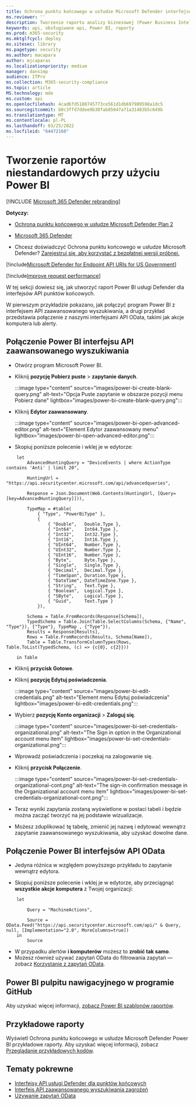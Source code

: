 ```yaml
---
title: Ochrona punktu końcowego w usłudze Microsoft Defender interfejsów API do Power BI
ms.reviewer: ''
description: Tworzenie raportu analizy biznesowej (Power Business Intelligence) na Ochrona punktu końcowego w usłudze Microsoft Defender API.
keywords: api, obsługiwane api, Power BI, raporty
ms.prod: m365-security
ms.mktglfcycl: deploy
ms.sitesec: library
ms.pagetype: security
ms.author: macapara
author: mjcaparas
ms.localizationpriority: medium
manager: dansimp
audience: ITPro
ms.collection: M365-security-compliance
ms.topic: article
MS.technology: mde
ms.custom: api
ms.openlocfilehash: 4cad6fd5188745773ce561d1db697989598a1dc5
ms.sourcegitcommit: b0c3ffd7ddee9b30fab85047a71a31483b5c649b
ms.translationtype: MT
ms.contentlocale: pl-PL
ms.lasthandoff: 03/25/2022
ms.locfileid: "64472160"
---
```

# <a name="create-custom-reports-using-power-bi"></a>Tworzenie raportów niestandardowych przy użyciu Power BI

[!INCLUDE [Microsoft 365 Defender rebranding](../../includes/microsoft-defender.md)]

**Dotyczy:**
- [Ochrona punktu końcowego w usłudze Microsoft Defender Plan 2](https://go.microsoft.com/fwlink/p/?linkid=2154037)
- [Microsoft 365 Defender](https://go.microsoft.com/fwlink/?linkid=2118804)


- Chcesz doświadczyć Ochrona punktu końcowego w usłudze Microsoft Defender? [Zarejestruj się, aby korzystać z bezpłatnej wersji próbnej.](https://signup.microsoft.com/create-account/signup?products=7f379fee-c4f9-4278-b0a1-e4c8c2fcdf7e&ru=https://aka.ms/MDEp2OpenTrial?ocid=docs-wdatp-exposedapis-abovefoldlink)

[!include[Microsoft Defender for Endpoint API URIs for US Government](../../includes/microsoft-defender-api-usgov.md)]

[!include[Improve request performance](../../includes/improve-request-performance.md)]

W tej sekcji dowiesz się, jak utworzyć raport Power BI usługi Defender dla interfejsów API punktów końcowych.

W pierwszym przykładzie pokazano, jak połączyć program Power BI z interfejsem API zaawansowanego wyszukiwania, a drugi przykład przedstawia połączenie z naszymi interfejsami API OData, takimi jak akcje komputera lub alerty.

## <a name="connect-power-bi-to-advanced-hunting-api"></a>Połączenie Power BI interfejsu API zaawansowanego wyszukiwania

- Otwórz program Microsoft Power BI.

- Kliknij **pozycję Pobierz puste** \> **zapytanie danych**.

  :::image type="content" source="images/power-bi-create-blank-query.png" alt-text="Opcja Puste zapytanie w obszarze pozycji menu Pobierz dane" lightbox="images/power-bi-create-blank-query.png":::

- Kliknij **Edytor zaawansowany**.

  :::image type="content" source="images/power-bi-open-advanced-editor.png" alt-text="Element Edytor zaawansowany menu" lightbox="images/power-bi-open-advanced-editor.png":::

- Skopiuj poniższe polecenie i wklej je w edytorze:

```
    let
        AdvancedHuntingQuery = "DeviceEvents | where ActionType contains 'Anti' | limit 20",

        HuntingUrl = "https://api.securitycenter.microsoft.com/api/advancedqueries",

        Response = Json.Document(Web.Contents(HuntingUrl, [Query=[key=AdvancedHuntingQuery]])),

        TypeMap = #table(
            { "Type", "PowerBiType" },
            {
                { "Double",   Double.Type },
                { "Int64",    Int64.Type },
                { "Int32",    Int32.Type },
                { "Int16",    Int16.Type },
                { "UInt64",   Number.Type },
                { "UInt32",   Number.Type },
                { "UInt16",   Number.Type },
                { "Byte",     Byte.Type },
                { "Single",   Single.Type },
                { "Decimal",  Decimal.Type },
                { "TimeSpan", Duration.Type },
                { "DateTime", DateTimeZone.Type },
                { "String",   Text.Type },
                { "Boolean",  Logical.Type },
                { "SByte",    Logical.Type },
                { "Guid",     Text.Type }
            }),

        Schema = Table.FromRecords(Response[Schema]),
        TypedSchema = Table.Join(Table.SelectColumns(Schema, {"Name", "Type"}), {"Type"}, TypeMap , {"Type"}),
        Results = Response[Results],
        Rows = Table.FromRecords(Results, Schema[Name]),
        Table = Table.TransformColumnTypes(Rows, Table.ToList(TypedSchema, (c) => {c{0}, c{2}}))

    in Table
```

- Kliknij **przycisk Gotowe**.

- Kliknij **pozycję Edytuj poświadczenia**.

    :::image type="content" source="images/power-bi-edit-credentials.png" alt-text="Element menu Edytuj poświadczenia" lightbox="images/power-bi-edit-credentials.png":::
    

- Wybierz **pozycję Konto organizacji** \> **Zaloguj się**.

    :::image type="content" source="images/power-bi-set-credentials-organizational.png" alt-text="The Sign in option in the Organizational account menu item" lightbox="images/power-bi-set-credentials-organizational.png":::

- Wprowadź poświadczenia i poczekaj na zalogowanie się.

- Kliknij **przycisk Połączenie**.

    :::image type="content" source="images/power-bi-set-credentials-organizational-cont.png" alt-text="The sign-in confirmation message in the Organizational account menu item" lightbox="images/power-bi-set-credentials-organizational-cont.png":::

- Teraz wyniki zapytania zostaną wyświetlone w postaci tabeli i będzie można zacząć tworzyć na jej podstawie wizualizacje.

- Możesz zduplikować tę tabelę, zmienić jej nazwę i edytować wewnątrz zapytanie zaawansowanego wyszukiwania, aby uzyskać dowolne dane.

## <a name="connect-power-bi-to-odata-apis"></a>Połączenie Power BI interfejsów API OData

- Jedyna różnica w  względem powyższego przykładu to zapytanie wewnątrz edytora.

- Skopiuj poniższe polecenie i wklej je w edytorze, aby przeciągnąć **wszystkie akcje komputera** z Twojej organizacji:

```
    let

        Query = "MachineActions",

        Source = OData.Feed("https://api.securitycenter.microsoft.com/api/" & Query, null, [Implementation="2.0", MoreColumns=true])
    in
        Source
```

- W przypadku alertów **i komputerów** możesz to **zrobić tak samo**.
- Możesz również używać zapytań OData do filtrowania zapytań — zobacz [Korzystanie z zapytań OData](exposed-apis-odata-samples.md).

## <a name="power-bi-dashboard-samples-in-github"></a>Power BI pulpitu nawigacyjnego w programie GitHub

Aby uzyskać więcej informacji, [zobacz Power BI szablonów raportów](https://github.com/microsoft/MicrosoftDefenderATP-PowerBI).

## <a name="sample-reports"></a>Przykładowe raporty

Wyświetl Ochrona punktu końcowego w usłudze Microsoft Defender Power BI przykładowe raporty. Aby uzyskać więcej informacji, zobacz [Przeglądanie przykładowych kodów](/samples/browse/?products=mdatp).

## <a name="related-topics"></a>Tematy pokrewne

- [Interfejsy API usługi Defender dla punktów końcowych](apis-intro.md)
- [Interfejs API zaawansowanego wyszukiwania zagrożeń](run-advanced-query-api.md)
- [Używanie zapytań OData](exposed-apis-odata-samples.md)
